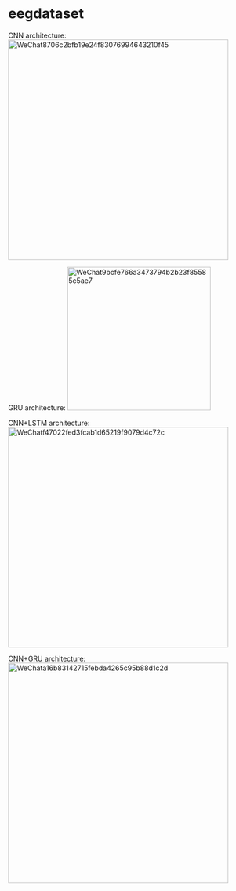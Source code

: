 # eegdataset

CNN architecture:
<img width="449" alt="WeChat8706c2bfb19e24f83076994643210f45" src="https://user-images.githubusercontent.com/55895321/158043554-0d74dab0-3a13-4b45-a7e1-34f40238011b.png">

GRU architecture:
<img width="292" alt="WeChat9bcfe766a3473794b2b23f85585c5ae7" src="https://user-images.githubusercontent.com/55895321/158043575-1fb22e59-f650-4c23-9f07-84e888d6e148.png">


CNN+LSTM architecture:
<img width="449" alt="WeChatf47022fed3fcab1d65219f9079d4c72c" src="https://user-images.githubusercontent.com/55895321/158043561-de150642-6182-439d-aa5b-11b5d6d142e2.png">

CNN+GRU architecture:
<img width="449" alt="WeChata16b83142715febda4265c95b88d1c2d" src="https://user-images.githubusercontent.com/55895321/158043579-aeaf12f2-df60-47f3-b99c-78811db5ec16.png">
